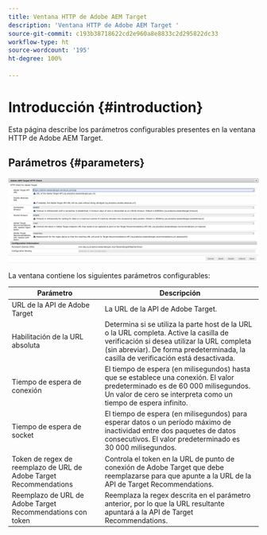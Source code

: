 ```yaml
---
title: Ventana HTTP de Adobe AEM Target
description: 'Ventana HTTP de Adobe AEM Target '
source-git-commit: c193b38718622cd2e960a8e8833c2d295822dc33
workflow-type: ht
source-wordcount: '195'
ht-degree: 100%

---
```



# Introducción {#introduction}

Esta página describe los parámetros configurables presentes en la ventana HTTP de Adobe AEM Target.

## Parámetros {#parameters}

![Ventana HTTP de Target](assets/httpwindow.png "Ventana HTTP de Target")

La ventana contiene los siguientes parámetros configurables:

| Parámetro | Descripción |
|---|---|
| URL de la API de Adobe Target | La URL de la API de Adobe Target. |
| Habilitación de la URL absoluta | Determina si se utiliza la parte host de la URL o la URL completa. Active la casilla de verificación si desea utilizar la URL completa (sin abreviar). De forma predeterminada, la casilla de verificación está desactivada. |
| Tiempo de espera de conexión | El tiempo de espera (en milisegundos) hasta que se establece una conexión. El valor predeterminado es de 60 000 milisegundos. Un valor de cero se interpreta como un tiempo de espera infinito. |
| Tiempo de espera de socket | El tiempo de espera (en milisegundos) para esperar datos o un período máximo de inactividad entre dos paquetes de datos consecutivos. El valor predeterminado es 30 000 milisegundos. |
| Token de regex de reemplazo de URL de Adobe Target Recommendations | Controla el token en la URL de punto de conexión de Adobe Target que debe reemplazarse para que apunte a la URL de la API de Target Recommendations. |
| Reemplazo de URL de Adobe Target Recommendations con token | Reemplaza la regex descrita en el parámetro anterior, por lo que la URL resultante apuntará a la API de Target Recommendations. |

